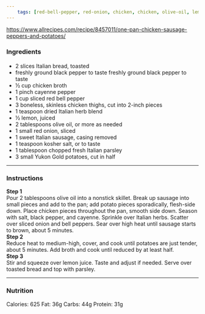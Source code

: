```yaml
---
	tags: [red-bell-pepper, red-onion, chicken, chicken, olive-oil, lemon, Italian-parsley, Yukon-Gold-potatoes, cayenne-pepper, Italian-breadtoasted, sweet-Italian-sausage, black-pepper, salt, dried-Italian-herb-blend]
---
```


https://www.allrecipes.com/recipe/8457011/one-pan-chicken-sausage-peppers-and-potatoes/

### Ingredients

####   
* 2 slices Italian bread, toasted
* freshly ground black pepper to taste  freshly ground black pepper to taste
* ½ cup chicken broth
* 1 pinch cayenne pepper
* 1 cup sliced red bell pepper
* 3  boneless, skinless chicken thighs, cut into 2-inch pieces
* 1 teaspoon dried Italian herb blend
* ½  lemon, juiced
* 2 tablespoons olive oil, or more as needed
* 1 small red onion, sliced
* 1  sweet Italian sausage, casing removed
* 1 teaspoon kosher salt, or to taste
* 1 tablespoon chopped fresh Italian parsley
* 3 small Yukon Gold potatoes, cut in half

---

### Instructions

**Step 1**  
Pour 2 tablespoons olive oil into a nonstick skillet. Break up sausage into small pieces and add to the pan; add potato pieces sporadically, flesh-side down. Place chicken pieces throughout the pan, smooth side down. Season with salt, black pepper, and cayenne. Sprinkle over Italian herbs. Scatter over sliced onion and bell peppers. Sear over high heat until sausage starts to brown, about 5 minutes.  
**Step 2**  
Reduce heat to medium-high, cover, and cook until potatoes are just tender, about 5 minutes. Add broth and cook until reduced by at least half.  
**Step 3**  
Stir and squeeze over lemon juice. Taste and adjust if needed. Serve over toasted bread and top with parsley.  

---

### Nutrition

Calories: 625  Fat: 36g  Carbs: 44g  Protein: 31g  
